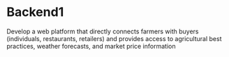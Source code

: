# Backend1
 Develop a web platform that directly connects farmers with buyers (individuals, restaurants, retailers) and provides access to agricultural best practices, weather forecasts, and market price information
